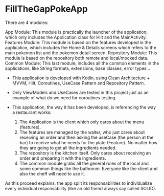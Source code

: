 # FillTheGapPokeApp

There are 4 modules:

App Module: This module is practically the launcher of the application, which only includes the Application class for Hilt and the MainActivity.
Features Module: This module is based on the features developed in the application, which includes the Home & Details screens which refers to the main pokemon list and the pokemon detail screen.
Repository Module: This module is based on the repository both remote and local/mocked data.
Common Module: This last module, includes all the common elements in the applications, like String formats, extensions, base classes, error types...


- This application is developed with Kotlin, using Clean Architecture + MVVM, Hilt, Coroutines, UseCase Pattern and Repository Pattern. 

- Only ViewModels and UseCases are tested in this project just as an example of what do we need for coroutines testing.

- This application, the way it has been developed, is referencing the way a restaurant works:
  1. The Application is the client which only cares about the menu (features).
  2. The features are managed by the waiter, who just cares about receiving an order and then asking the useCase (the person at the bar) to receive what he needs for the plate (Feature). No matter how they are going to get all the ingredients needed.
  3. The repository is the kitchen itself. Only cares about receiving an order and preparing it with the ingredients.
  4. The common module grabs all the general rules of the local and some common things like the bathroom. Everyone like the client and also the cheff will need to use it.

As this proceed explains, the app split its responsabilities to individualize every individual responsability (like an old friend always say called SOLID).
